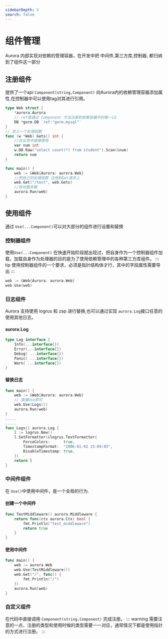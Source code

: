 ```yaml
---
sidebarDepth: 5
search: false
---
```

# 组件管理
Aurora 内部实现对依赖的管理容器，在开发中把 中间件,第三方库,控制器, 都归纳到了组件这一部分

## 注册组件
提供了一个api ```Component(string,Component)``` 向Aurora内的依赖管理容器添加属性,在控制器中可以使用tag对其进行引用。
```go
type Web struct {
	*aurora.Aurora
	// ref是通过 Component 方法注册到依赖容器中的唯一id
	DB *gorm.DB `ref:"gorm.mysql"`
}
// 定义一个处理函数
func (w *Web) Gets() int {
    //在业务中直接使用
	var num int
	w.DB.Raw("select count(*) from student").Scan(&num)
	return num
}

func main() {
	web := &Web{Aurora: aurora.Web}
	//把自己的处理函数 注册到Get请求上
	web.Get("/test", web.Gets)
	//启动服务器
	aurora.Run(web)
}
```

## 使用组件
通过 ```Use(...Component)```可以对大部分的组件进行设置和替换
### 控制器组件
使用```Use(...Component)``` 在快速开始阶段就出现过，把自身作为一个控制器组件加载，加载自身作为处理器的目的是为了使用依赖管理中的各种第三方库组件。
::: tip
使用控制器组件的一个要求，必须是指针结构体才行，其中的字段属性需要导出
:::
```go
web := &Web{Aurora: aurora.Web}
web.Use(web)
```

### 日志组件
Aurora 支持使用 logrus 和 zap 进行替换,也可以通过实现 ```aurora.Log```接口任意的使用其他日志。

#### aurora.Log
```go
type Log interface {
	Info(...interface{})
	Error(...interface{})
	Debug( ...interface{})
	Panic( ...interface{})
	Warn( ...interface{})
}
```

#### 替换日志
```go
func main() {
	web := &Web{Aurora: aurora.Web}
	// 直接Use即可
	web.Use(Logs())
	aurora.Run(web)
}
.....
.....
func Logs() aurora.Log {
	l := logrus.New()
	l.SetFormatter(&logrus.TextFormatter{
		ForceColors:      true,
		TimestampFormat:  "2006-01-02 15:04:05",
		DisableTimestamp: true,
	})
	return l
}
```

### 中间件组件
在 ```Use()```中使用中间件，是一个全局的行为.<br>
#### 创建一个中间件
```go
func TestMiddleware() aurora.Middleware {
	return func(ctx aurora.Ctx) bool {
		fmt.Println("test_middleware")
		return true
	}
}
```
#### 使用中间件
```go
func main() {
	web := aurora.Web
	web.Use(TestMiddleware())
	web.Get("/", func() {
		fmt.Println("/")
	})
	aurora.Run(web)
}
```

### 自定义组件
在代码中直接调用 ```Component(string,Component)``` 完成注册。
::: warning
需要注意的一点，注册的类型和使用时候的类型需要一一对应，通常情况下都是使用指针的方式进行注册。
:::